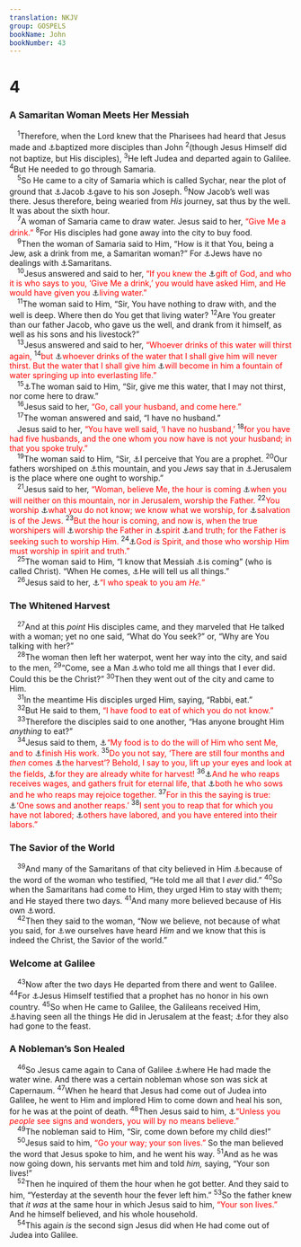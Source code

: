 ```yaml
---
translation: NKJV
group: GOSPELS
bookName: John 
bookNumber: 43
---
```


<div class="title"><h1>4</h1><h3>A Samaritan Woman Meets Her Messiah</h3></div>
<span class="verse gi_4_1"> <sup>1</sup>Therefore, when the Lord knew that the Pharisees had heard that Jesus made and <a data-toggle="tooltip" data-placement="bottom" title="John 3:22, 26; 1 Cor. 1:17">⚓</a>baptized more disciples than John </span>
<span class="verse gi_4_2"><sup>2</sup>(though Jesus Himself did not baptize, but His disciples), </span>
<span class="verse gi_4_3"><sup>3</sup>He left Judea and departed again to Galilee. </span>
<span class="verse gi_4_4"><sup>4</sup>But He needed to go through Samaria.<br/></span>
<span class="verse gi_4_5"> <sup>5</sup>So He came to a city of Samaria which is called Sychar, near the plot of ground that <a data-toggle="tooltip" data-placement="bottom" title="Gen. 33:19; Josh. 24:32">⚓</a>Jacob <a data-toggle="tooltip" data-placement="bottom" title="Gen. 48:22; Josh. 4:12">⚓</a>gave to his son Joseph. </span>
<span class="verse gi_4_6"><sup>6</sup>Now Jacob’s well was there. Jesus therefore, being wearied from <i>His</i> journey, sat thus by the well. It was about the sixth hour.<br/></span>
<span class="verse gi_4_7"> <sup>7</sup>A woman of Samaria came to draw water. Jesus said to her, <font color="red">“Give Me a drink.”</font></span>
<span class="verse gi_4_8"><sup>8</sup>For His disciples had gone away into the city to buy food.<br/></span>
<span class="verse gi_4_9"> <sup>9</sup>Then the woman of Samaria said to Him, “How is it that You, being a Jew, ask a drink from me, a Samaritan woman?” For <a data-toggle="tooltip" data-placement="bottom" title="Acts 10:28">⚓</a>Jews have no dealings with <a data-toggle="tooltip" data-placement="bottom" title="2 Kin. 17:24; Matt. 10:5, 6; Luke 9:52; 10:33; 17:16; John 8:48">⚓</a>Samaritans.<br/></span>
<span class="verse gi_4_10"> <sup>10</sup>Jesus answered and said to her, <font color="red">“If you knew the </font><a data-toggle="tooltip" data-placement="bottom" title="(Rom. 5:15)">⚓</a><font color="red">gift of God, and who it is who says to you, ‘Give Me a drink,’ you would have asked Him, and He would have given you </font><a data-toggle="tooltip" data-placement="bottom" title="Is. 12:3; 44:3; Jer. 2:13; Zech. 13:1; 14:8; John 7:38">⚓</a><font color="red">living water.”</font><br/></span>
<span class="verse gi_4_11"> <sup>11</sup>The woman said to Him, “Sir, You have nothing to draw with, and the well is deep. Where then do You get that living water? </span>
<span class="verse gi_4_12"><sup>12</sup>Are You greater than our father Jacob, who gave us the well, and drank from it himself, as well as his sons and his livestock?”<br/></span>
<span class="verse gi_4_13"> <sup>13</sup>Jesus answered and said to her, <font color="red">“Whoever drinks of this water will thirst again,</font></span>
<span class="verse gi_4_14"><sup>14</sup><font color="red">but </font><a data-toggle="tooltip" data-placement="bottom" title="(John 6:35, 58)">⚓</a><font color="red">whoever drinks of the water that I shall give him will never thirst. But the water that I shall give him </font><a data-toggle="tooltip" data-placement="bottom" title="John 7:37, 38">⚓</a><font color="red">will become in him a fountain of water springing up into everlasting life.”</font><br/></span>
<span class="verse gi_4_15"> <sup>15</sup><a data-toggle="tooltip" data-placement="bottom" title="John 6:34, 35; 17:2, 3; (Rom. 6:23; 1 John 5:20)">⚓</a>The woman said to Him, “Sir, give me this water, that I may not thirst, nor come here to draw.”<br/></span>
<span class="verse gi_4_16"> <sup>16</sup>Jesus said to her, <font color="red">“Go, call your husband, and come here.”</font><br/></span>
<span class="verse gi_4_17"> <sup>17</sup>The woman answered and said, “I have no husband.”<br/> Jesus said to her, <font color="red">“You have well said, ‘I have no husband,’</font></span>
<span class="verse gi_4_18"><sup>18</sup><font color="red">for you have had five husbands, and the one whom you now have is not your husband; in that you spoke truly.”</font><br/></span>
<span class="verse gi_4_19"> <sup>19</sup>The woman said to Him, “Sir, <a data-toggle="tooltip" data-placement="bottom" title="Matt. 21:11; Luke 7:16, 39; 24:19; John 6:14; 7:40; 9:17">⚓</a>I perceive that You are a prophet. </span>
<span class="verse gi_4_20"><sup>20</sup>Our fathers worshiped on <a data-toggle="tooltip" data-placement="bottom" title="Gen. 12:6–8; 33:18, 20; Judg. 9:7">⚓</a>this mountain, and you <i>Jews</i> say that in <a data-toggle="tooltip" data-placement="bottom" title="Deut. 12:5, 11; 1 Kin. 9:3; 2 Chr. 7:12; Ps. 122:1–9">⚓</a>Jerusalem is the place where one ought to worship.”<br/></span>
<span class="verse gi_4_21"> <sup>21</sup>Jesus said to her, <font color="red">“Woman, believe Me, the hour is coming </font><a data-toggle="tooltip" data-placement="bottom" title="(Mal. 1:11); 1 Tim. 2:8">⚓</a><font color="red">when you will neither on this mountain, nor in Jerusalem, worship the Father.</font></span>
<span class="verse gi_4_22"><sup>22</sup><font color="red">You worship </font><a data-toggle="tooltip" data-placement="bottom" title="(2 Kin. 17:28–41)">⚓</a><font color="red">what you do not know; we know what we worship, for </font><a data-toggle="tooltip" data-placement="bottom" title="(Is. 2:3; Luke 24:47; Rom. 3:1; 9:4, 5)">⚓</a><font color="red">salvation is of the Jews.</font></span>
<span class="verse gi_4_23"><sup>23</sup><font color="red">But the hour is coming, and now is, when the true worshipers will </font><a data-toggle="tooltip" data-placement="bottom" title="Matt. 18:20; (Heb. 13:10–14)">⚓</a><font color="red">worship the Father in </font><a data-toggle="tooltip" data-placement="bottom" title="Phil. 3:3">⚓</a><font color="red">spirit </font><a data-toggle="tooltip" data-placement="bottom" title="(John 1:17)">⚓</a><font color="red">and truth; for the Father is seeking such to worship Him.</font></span>
<span class="verse gi_4_24"><sup>24</sup><a data-toggle="tooltip" data-placement="bottom" title="2 Cor. 3:17">⚓</a><font color="red">God <i>is</i> Spirit, and those who worship Him must worship in spirit and truth.”</font><br/></span>
<span class="verse gi_4_25"> <sup>25</sup>The woman said to Him, “I know that Messiah <a data-toggle="tooltip" data-placement="bottom" title="Deut. 18:15">⚓</a>is coming” (who is called Christ). “When He comes, <a data-toggle="tooltip" data-placement="bottom" title="John 4:29, 39">⚓</a>He will tell us all things.”<br/></span>
<span class="verse gi_4_26"> <sup>26</sup>Jesus said to her, <a data-toggle="tooltip" data-placement="bottom" title="Dan. 9:25; Matt. 26:63, 64; Mark 14:61, 62">⚓</a><font color="red">“I who speak to you am <i>He.</i>”</font><br/></span>
<div class="title"><h3>The Whitened Harvest</h3></div>
<span class="verse gi_4_27"> <sup>27</sup>And at this <i>point</i> His disciples came, and they marveled that He talked with a woman; yet no one said, “What do You seek?” or, “Why are You talking with her?”<br/></span>
<span class="verse gi_4_28"> <sup>28</sup>The woman then left her waterpot, went her way into the city, and said to the men, </span>
<span class="verse gi_4_29"><sup>29</sup>“Come, see a Man <a data-toggle="tooltip" data-placement="bottom" title="John 4:25">⚓</a>who told me all things that I ever did. Could this be the Christ?” </span>
<span class="verse gi_4_30"><sup>30</sup>Then they went out of the city and came to Him.<br/></span>
<span class="verse gi_4_31"> <sup>31</sup>In the meantime His disciples urged Him, saying, “Rabbi, eat.”<br/></span>
<span class="verse gi_4_32"> <sup>32</sup>But He said to them, <font color="red">“I have food to eat of which you do not know.”</font><br/></span>
<span class="verse gi_4_33"> <sup>33</sup>Therefore the disciples said to one another, “Has anyone brought Him <i>anything</i> to eat?”<br/></span>
<span class="verse gi_4_34"> <sup>34</sup>Jesus said to them, <a data-toggle="tooltip" data-placement="bottom" title="Ps. 40:7, 8; Heb. 10:9">⚓</a><font color="red">“My food is to do the will of Him who sent Me, and to </font><a data-toggle="tooltip" data-placement="bottom" title="Job 23:12; (John 6:38; 17:4; 19:30)">⚓</a><font color="red">finish His work.</font></span>
<span class="verse gi_4_35"><sup>35</sup><font color="red">Do you not say, ‘There are still four months and <i>then</i> comes </font><a data-toggle="tooltip" data-placement="bottom" title="Gen. 8:22">⚓</a><font color="red">the harvest’? Behold, I say to you, lift up your eyes and look at the fields, </font><a data-toggle="tooltip" data-placement="bottom" title="Matt. 9:37; Luke 10:2">⚓</a><font color="red">for they are already white for harvest!</font></span>
<span class="verse gi_4_36"><sup>36</sup><a data-toggle="tooltip" data-placement="bottom" title="Dan. 12:3; Rom. 6:22">⚓</a><font color="red">And he who reaps receives wages, and gathers fruit for eternal life, that </font><a data-toggle="tooltip" data-placement="bottom" title="1 Thess. 2:19">⚓</a><font color="red">both he who sows and he who reaps may rejoice together.</font></span>
<span class="verse gi_4_37"><sup>37</sup><font color="red">For in this the saying is true: </font><a data-toggle="tooltip" data-placement="bottom" title="1 Cor. 3:5–9">⚓</a><font color="red">‘One sows and another reaps.’</font></span>
<span class="verse gi_4_38"><sup>38</sup><font color="red">I sent you to reap that for which you have not labored; </font><a data-toggle="tooltip" data-placement="bottom" title="Jer. 44:4; (1 Pet. 1:12)">⚓</a><font color="red">others have labored, and you have entered into their labors.”</font><br/></span>
<div class="title"><h3>The Savior of the World</h3></div>
<span class="verse gi_4_39"> <sup>39</sup>And many of the Samaritans of that city believed in Him <a data-toggle="tooltip" data-placement="bottom" title="John 4:29">⚓</a>because of the word of the woman who testified, “He told me all that I <i>ever</i> did.” </span>
<span class="verse gi_4_40"><sup>40</sup>So when the Samaritans had come to Him, they urged Him to stay with them; and He stayed there two days. </span>
<span class="verse gi_4_41"><sup>41</sup>And many more believed because of His own <a data-toggle="tooltip" data-placement="bottom" title="Luke 4:32; (John 6:63)">⚓</a>word.<br/></span>
<span class="verse gi_4_42"> <sup>42</sup>Then they said to the woman, “Now we believe, not because of what you said, for <a data-toggle="tooltip" data-placement="bottom" title="John 17:8; 1 John 4:14">⚓</a>we ourselves have heard <i>Him</i> and we know that this is indeed the Christ, the Savior of the world.”<br/></span>
<div class="title"><h3>Welcome at Galilee</h3></div>
<span class="verse gi_4_43"> <sup>43</sup>Now after the two days He departed from there and went to Galilee. </span>
<span class="verse gi_4_44"><sup>44</sup>For <a data-toggle="tooltip" data-placement="bottom" title="Matt. 13:57; Mark 6:4; Luke 4:24">⚓</a>Jesus Himself testified that a prophet has no honor in his own country. </span>
<span class="verse gi_4_45"><sup>45</sup>So when He came to Galilee, the Galileans received Him, <a data-toggle="tooltip" data-placement="bottom" title="John 2:13, 23; 3:2">⚓</a>having seen all the things He did in Jerusalem at the feast; <a data-toggle="tooltip" data-placement="bottom" title="Deut. 16:16">⚓</a>for they also had gone to the feast.<br/></span>
<div class="title"><h3>A Nobleman’s Son Healed</h3></div>
<span class="verse gi_4_46"> <sup>46</sup>So Jesus came again to Cana of Galilee <a data-toggle="tooltip" data-placement="bottom" title="John 2:1, 11">⚓</a>where He had made the water wine. And there was a certain nobleman whose son was sick at Capernaum. </span>
<span class="verse gi_4_47"><sup>47</sup>When he heard that Jesus had come out of Judea into Galilee, he went to Him and implored Him to come down and heal his son, for he was at the point of death. </span>
<span class="verse gi_4_48"><sup>48</sup>Then Jesus said to him, <a data-toggle="tooltip" data-placement="bottom" title="John 6:30; Rom. 15:19; 1 Cor. 1:22; 2 Cor. 12:12; (2 Thess. 2:9); Heb. 2:4">⚓</a><font color="red">“Unless you <i>people</i> see signs and wonders, you will by no means believe.”</font><br/></span>
<span class="verse gi_4_49"> <sup>49</sup>The nobleman said to Him, “Sir, come down before my child dies!”<br/></span>
<span class="verse gi_4_50"> <sup>50</sup>Jesus said to him, <font color="red">“Go your way; your son lives.”</font> So the man believed the word that Jesus spoke to him, and he went his way. </span>
<span class="verse gi_4_51"><sup>51</sup>And as he was now going down, his servants met him and told <i>him,</i> saying, “Your son lives!”<br/></span>
<span class="verse gi_4_52"> <sup>52</sup>Then he inquired of them the hour when he got better. And they said to him, “Yesterday at the seventh hour the fever left him.” </span>
<span class="verse gi_4_53"><sup>53</sup>So the father knew that <i>it</i> <i>was</i> at the same hour in which Jesus said to him, <font color="red">“Your son lives.”</font> And he himself believed, and his whole household.<br/></span>
<span class="verse gi_4_54"> <sup>54</sup>This again <i>is</i> the second sign Jesus did when He had come out of Judea into Galilee.<br/></span>
